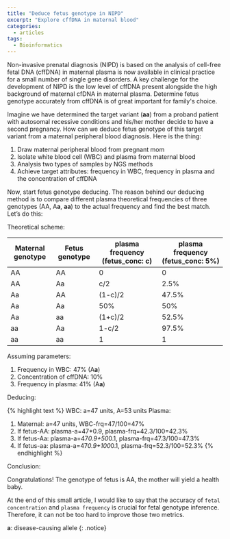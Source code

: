 ```yaml
---
title: "Deduce fetus genotype in NIPD"
excerpt: "Explore cffDNA in maternal blood"
categories:
  - articles
tags:
  - Bioinformatics
---
```


Non-invasive prenatal diagnosis (NIPD) is based on the analysis of cell-free fetal DNA (cffDNA) in maternal plasma is now available in clinical practice for a small number of single gene disorders. A key challenge for the development of NIPD is the low level of cffDNA present alongside the high background of maternal cfDNA in maternal plasma. Determine fetus genotype accurately from cffDNA is of great important for family's choice.

Imagine we have determined the target variant (**aa**) from a proband patient with autosomal recessive conditions and his/her mother decide to have a second pregnancy. How can we deduce fetus genotype of this target variant from a maternal peripheral blood diagnosis. Here is the thing:
1. Draw maternal peripheral blood from pregnant mom
2. Isolate white blood cell (WBC) and plasma from maternal blood
3. Analysis two types of samples by NGS methods
4. Achieve target attributes: frequency in WBC, frequency in plasma and the concentration of cffDNA

Now, start fetus genotype deducing. The reason behind our deducing method is to compare different plasma theoretical frequencies of three genotypes (AA, A**a**, **aa**) to the actual frequency and find the best match. Let’s do this:

Theoretical scheme:

| Maternal genotype | Fetus genotype | plasma frequency (fetus_conc: c) | plasma frequency (fetus_conc: 5%) |
|-------|--------|---------|---------|
| AA | AA | 0 | 0 |
| AA | Aa | c/2 | 2.5% ||
| Aa | AA | (1-c)/2 | 47.5% |
| Aa | Aa | 50% | 50% |
| Aa | aa | (1+c)/2 | 52.5% |
| aa | Aa | 1-c/2 | 97.5% |
| aa | aa | 1 | 1 |


Assuming parameters:

1. Frequency in WBC: 47% (A**a**)
2. Concentration of cffDNA: 10%
3. Frequency in plasma: 41% (A**a**)


Deducing:

{% highlight text %}
WBC: a=47 units, A=53 units
Plasma: 
1. Maternal: a=47 units, WBC-frq=47/100=47%
2. If fetus-AA: plasma-a=47*0.9, plasma-frq=42.3/100=42.3%
3. If fetus-Aa: plasma-a=47*0.9+50*0.1, plasma-frq=47.3/100=47.3%
4. If fetus-aa: plasma-a=47*0.9+100*0.1, plasma-frq=52.3/100=52.3%
{% endhighlight %}

Conclusion:

Congratulations! The genotype of fetus is AA, the mother will yield a health baby.

At the end of this small article, I would like to say that the accuracy of `fetal concentration` and `plasma frequency` is crucial for fetal genotype inference. Therefore, it can not be too hard to improve those two metrics.


**a**: disease-causing allele
{: .notice}